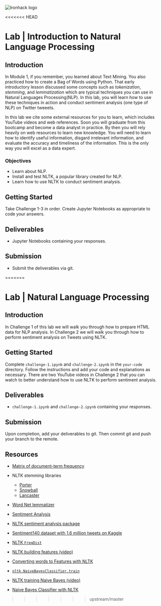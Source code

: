 ![Ironhack logo](https://i.imgur.com/1QgrNNw.png)

<<<<<<< HEAD
# Lab | Introduction to Natural Language Processing

## Introduction

In Module 1, if you remember, you learned about Text Mining. You also practiced how to create a Bag of Words using Python. That early introductory lesson discussed some concepts such as *tokenization*, *stemming*, and *lemmatization* which are typical techniques you can use in Natural Languages Processing(NLP). In this lab, you will learn how to use these techniques in action and conduct sentiment analysis (one type of NLP) on Twitter tweeets.

In this lab we cite some external resources for you to learn, which includes YouTube videos and web references. Soon you will graduate from this bootcamp and become a data analyst in practice. By then you will rely heavily on web resources to learn new knowledge. You will need to learn how to identify useful information, disgard irrelevant information, and evaluate the accuracy and timeliness of the information. This is the only way you will excel as a data expert.

### Objectives

* Learn about NLP.
* Install and test NLTK, a popular library created for NLP.
* Learn how to use NLTK to conduct sentiment analysis.

## Getting Started

Take Challenge 1-3 in order. Create Jupyter Notebooks as appropriate to code your answers.

## Deliverables

- Jupyter Notebooks containing your responses.

## Submission

* Submit the deliverables via git.

=======
# Lab | Natural Language Processing

## Introduction

In Challenge 1 of this lab we will walk you through how to prepare HTML data for NLP analysis. In Challenge 2 we will walk you through how to perform sentiment analysis on Tweets using NLTK.

## Getting Started

Complete `challenge-1.ipynb` and `challenge-2.ipynb` in the `your-code` directory. Follow the instructions and add your code and explanations as necessary. There are two YouTube videos in Challenge 2 that you can watch to better understand how to use NLTK to perform sentiment analysis.

## Deliverables

- `challenge-1.ipynb` and `challenge-2.ipynb` containing your responses.

## Submission

Upon completion, add your deliverables to git. Then commit git and push your branch to the remote.

## Resources

* [Matrix of document-term frequency](https://en.wikipedia.org/wiki/Document-term_matrix)

* NLTK stemming libraries
    * [Porter](https://www.nltk.org/_modules/nltk/stem/porter.html)
    * [Snowball](https://www.nltk.org/_modules/nltk/stem/snowball.html)
    * [Lancaster](https://www.nltk.org/_modules/nltk/stem/lancaster.html)

* [Word Net lemmatizer](https://www.nltk.org/_modules/nltk/stem/wordnet.html)

* [Sentiment Analysis](https://en.wikipedia.org/wiki/Sentiment_analysis)

* [NLTK sentiment analysis package](https://www.nltk.org/api/nltk.sentiment.html)

* [Sentiment140 dataset with 1.6 million tweets on Kaggle](https://www.kaggle.com/kazanova/sentiment140)

* [NLTK `FreqDist`](https://www.nltk.org/api/nltk.html#module-nltk.probability)

* [NLTK building features (video)](https://www.youtube.com/watch?v=-vVskDsHcVc)

* [Converting words to Features with NLTK](https://pythonprogramming.net/words-as-features-nltk-tutorial/)

* [`nltk.NaiveBayesClassifier.train`](https://www.nltk.org/book/ch06.html)

* [NLTK training Naive Bayes (video)](https://www.youtube.com/watch?v=rISOsUaTrO4)

* [Naive Bayes Classifier with NLTK](https://pythonprogramming.net/naive-bayes-classifier-nltk-tutorial/)
>>>>>>> upstream/master
